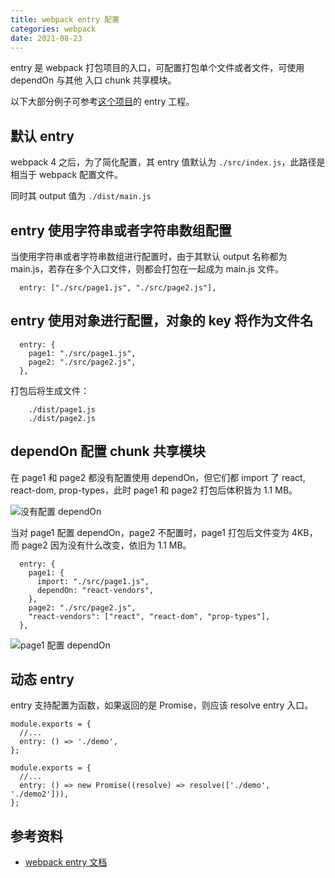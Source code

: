 ```yaml
---
title: webpack entry 配置
categories: webpack
date: 2021-08-23
---
```


entry 是 webpack 打包项目的入口，可配置打包单个文件或者文件，可使用 dependOn 与其他 入口 chunk 共享模块。

<!-- more -->

以下大部分例子可参考[这个项目](https://github.com/Kerita/learn-webpack)的 entry 工程。

## 默认 entry

webpack 4 之后，为了简化配置，其 entry 值默认为 `./src/index.js`，此路径是相当于 webpack 配置文件。

同时其 output 值为 `./dist/main.js`

## entry 使用字符串或者字符串数组配置

当使用字符串或者字符串数组进行配置时，由于其默认 output 名称都为 main.js，若存在多个入口文件，则都会打包在一起成为 main.js 文件。

```
  entry: ["./src/page1.js", "./src/page2.js"],
```

## entry 使用对象进行配置，对象的 key 将作为文件名

```
  entry: {
    page1: "./src/page1.js",
    page2: "./src/page2.js",
  },
```

打包后将生成文件：

```
	./dist/page1.js
	./dist/page2.js
```

## dependOn 配置 chunk 共享模块

在 page1 和 page2 都没有配置使用 dependOn，但它们都 import 了 react, react-dom, prop-types，此时 page1 和 page2 打包后体积皆为 1.1 MB。

![没有配置 dependOn](./without-dependOn.png)

当对 page1 配置 dependOn，page2 不配置时，page1 打包后文件变为 4KB，而 page2 因为没有什么改变，依旧为 1.1 MB。

```
  entry: {
    page1: {
      import: "./src/page1.js",
      dependOn: "react-vendors",
    },
    page2: "./src/page2.js",
    "react-vendors": ["react", "react-dom", "prop-types"],
  },
```

![page1 配置 dependOn](./dependOn.png)

## 动态 entry

entry 支持配置为函数，如果返回的是 Promise，则应该 resolve entry 入口。

```
module.exports = {
  //...
  entry: () => './demo',
};

module.exports = {
  //...
  entry: () => new Promise((resolve) => resolve(['./demo', './demo2'])),
};
```

## 参考资料

- [webpack entry 文档](https://webpack.docschina.org/configuration/entry-context/#entry)
